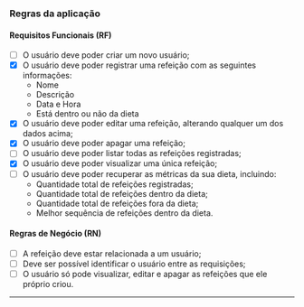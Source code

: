 ### Regras da aplicação

#### Requisitos Funcionais (RF)

- [ ] O usuário deve poder criar um novo usuário;
- [x] O usuário deve poder registrar uma refeição com as seguintes informações:
  - Nome
  - Descrição
  - Data e Hora
  - Está dentro ou não da dieta
- [x] O usuário deve poder editar uma refeição, alterando qualquer um dos dados acima;
- [x] O usuário deve poder apagar uma refeição;
- [ ] O usuário deve poder listar todas as refeições registradas;
- [x] O usuário deve poder visualizar uma única refeição;
- [ ] O usuário deve poder recuperar as métricas da sua dieta, incluindo:
  - Quantidade total de refeições registradas;
  - Quantidade total de refeições dentro da dieta;
  - Quantidade total de refeições fora da dieta;
  - Melhor sequência de refeições dentro da dieta.

#### Regras de Negócio (RN)

- [ ] A refeição deve estar relacionada a um usuário;
- [ ] Deve ser possível identificar o usuário entre as requisições;
- [ ] O usuário só pode visualizar, editar e apagar as refeições que ele próprio criou.

---